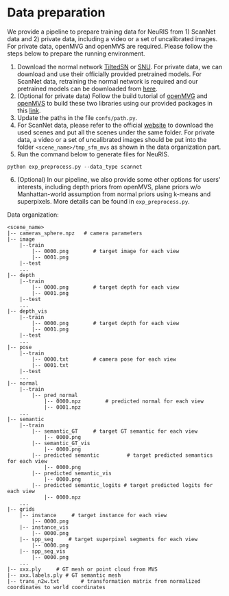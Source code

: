 # Data preparation

We provide a pipeline to prepare training data for NeuRIS from 1) ScanNet data and 2) private data, including a video or a set of uncalibrated images. For private data, openMVG and openMVS are required. Please follow the steps below to prepare the running environment.

1. Download the normal network [TiltedSN](https://github.com/MARSLab-UMN/TiltedImageSurfaceNormal) or [SNU](https://github.com/baegwangbin/surface_normal_uncertainty). For private data, we can download and use their officially provided pretrained models. For ScanNet data, retraining the normal network is required and our pretrained models can be downloaded from [here](https://connecthkuhk-my.sharepoint.com/:f:/g/personal/jiepeng_connect_hku_hk/EpVwkZqo_vtIiWCGm2w91AIBDhAHIftPVxHeYmONnlI2sg?e=MPceUx). 
2. (Optional for private data) Follow the build tutorial of [openMVG](https://github.com/openMVG/openMVG/blob/develop/BUILD.md) and [openMVS](https://github.com/cdcseacave/openMVS/blob/master/BUILD.md) to build these two libraries using our provided packages in this [link](https://connecthkuhk-my.sharepoint.com/:f:/g/personal/jiepeng_connect_hku_hk/Ekh5W5iIv1tLnMswnyllFpQB0lV-2BK7Zu5qUb8RtyQmgQ?e=tAw8bn).
3. Update the paths in the file `confs/path.py`. 
4. For ScanNet data, please refer to the official [website](https://github.com/ScanNet/ScanNet) to download the used scenes and put all the scenes under the same folder. For private data, a video or a set of uncalibrated images should be put into the folder `<scene_name>/tmp_sfm_mvs` as shown in the data organization part.
5. Run the command below to generate files for NeuRIS.

```
python exp_preprocess.py --data_type scannet
```
6. (Optional) In our pipeline, we also provide some other options for users' interests, including depth priors from openMVS, plane priors w/o Manhattan-world assumption from normal priors using k-means and superpixels. More details can be found in `exp_preprocess.py`.


Data organization:
```
<scene_name>
|-- cameras_sphere.npz   # camera parameters
|-- image
    |--train
        |-- 0000.png        # target image for each view
        |-- 0001.png
    |--test
    ...
|-- depth
    |--train
        |-- 0000.png        # target depth for each view
        |-- 0001.png
    |--test
    ...
|-- depth_vis
    |--train
        |-- 0000.png        # target depth for each view
        |-- 0001.png
    |--test
    ...
|-- pose
    |--train
        |-- 0000.txt        # camera pose for each view
        |-- 0001.txt
    |--test
    ...
|-- normal
    |--train
        |-- pred_normal
            |-- 0000.npz        # predicted normal for each view
            |-- 0001.npz
    ...
|-- semantic
    |--train
        |-- semantic_GT     # target GT semantic for each view
            |-- 0000.png
        |-- semantic_GT_vis
            |-- 0000.png
        |-- predicted semantic         # target predicted semantics for each view
            |-- 0000.png
        |-- predicted semantic_vis
            |-- 0000.png  
        |-- predicted semantic_logits # target predicted logits for each view
            |-- 0000.npz   
    ...
|-- grids
    |-- instance     # target instance for each view
        |-- 0000.png
    |-- instance_vis
        |-- 0000.png
    |-- spp_seg     # target superpixel segments for each view
        |-- 0000.png
    |-- spp_seg_vis
        |-- 0000.png     
    ...  
|-- xxx.ply		# GT mesh or point cloud from MVS
|-- xxx.labels.ply # GT semantic mesh
|-- trans_n2w.txt       # transformation matrix from normalized coordinates to world coordinates
```